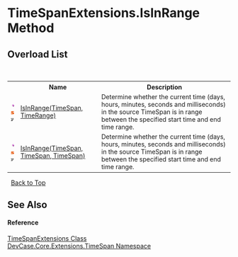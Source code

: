 # TimeSpanExtensions.IsInRange Method 
 


## Overload List
&nbsp;<table><tr><th></th><th>Name</th><th>Description</th></tr><tr><td>![Public method](media/pubmethod.gif "Public method")![Static member](media/static.gif "Static member")![Code example](media/CodeExample.png "Code example")</td><td><a href="M_DevCase_Core_Extensions_TimeSpan_TimeSpanExtensions_IsInRange">IsInRange(TimeSpan, TimeRange)</a></td><td>
Determine whether the current time (days, hours, minutes, seconds and milliseconds) in the source TimeSpan is in range between the specified start time and end time range.</td></tr><tr><td>![Public method](media/pubmethod.gif "Public method")![Static member](media/static.gif "Static member")![Code example](media/CodeExample.png "Code example")</td><td><a href="M_DevCase_Core_Extensions_TimeSpan_TimeSpanExtensions_IsInRange_1">IsInRange(TimeSpan, TimeSpan, TimeSpan)</a></td><td>
Determine whether the current time (days, hours, minutes, seconds and milliseconds) in the source TimeSpan is in range between the specified start time and end time range.</td></tr></table>&nbsp;
<a href="#timespanextensions.isinrange-method">Back to Top</a>

## See Also


#### Reference
<a href="T_DevCase_Core_Extensions_TimeSpan_TimeSpanExtensions">TimeSpanExtensions Class</a><br /><a href="N_DevCase_Core_Extensions_TimeSpan">DevCase.Core.Extensions.TimeSpan Namespace</a><br />